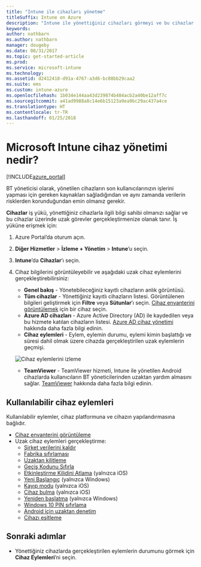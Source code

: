```yaml
---
title: "Intune ile cihazları yönetme"
titleSuffix: Intune on Azure
description: "Intune ile yönettiğiniz cihazları görmeyi ve bu cihazlar üzerinde çeşitli işlemler yapmayı öğrenin.\""
keywords: 
author: nathbarn
ms.author: nathbarn
manager: dougeby
ms.date: 08/31/2017
ms.topic: get-started-article
ms.prod: 
ms.service: microsoft-intune
ms.technology: 
ms.assetid: d2412418-d91a-4767-a3d6-bc88bb29caa2
ms.suite: ems
ms.custom: intune-azure
ms.openlocfilehash: 1b034e144aa43d239874b484acb2a40be12aff7c
ms.sourcegitcommit: a41ad9988a8c14e6b15123a9ea9bc29ac437a4ce
ms.translationtype: HT
ms.contentlocale: tr-TR
ms.lasthandoff: 01/25/2018
---
```

# <a name="what-is-microsoft-intune-device-management"></a>Microsoft Intune cihaz yönetimi nedir?


[!INCLUDE[azure_portal](./includes/azure_portal.md)]

BT yöneticisi olarak, yönetilen cihazların son kullanıcılarınızın işlerini yapması için gereken kaynakları sağladığından ve aynı zamanda verilerin risklerden korunduğundan emin olmanız gerekir.

**Cihazlar** iş yükü, yönettiğiniz cihazlarla ilgili bilgi sahibi olmanızı sağlar ve bu cihazlar üzerinde uzak görevler gerçekleştirmenize olanak tanır. İş yüküne erişmek için:

1. Azure Portal’da oturum açın.
2. **Diğer Hizmetler** > **İzleme + Yönetim** > **Intune**’u seçin.
3. **Intune**’da **Cihazlar**’ı seçin.
4. Cihaz bilgilerini görüntüleyebilir ve aşağıdaki uzak cihaz eylemlerini gerçekleştirebilirsiniz:
    - **Genel bakış** - Yönetebileceğiniz kayıtlı cihazların anlık görüntüsü.
    - **Tüm cihazlar** - Yönettiğiniz kayıtlı cihazların listesi. Görüntülenen bilgileri geliştirmek için **Filtre** veya **Sütunlar**’ı seçin. [Cihaz envanterini görüntülemek](device-inventory.md) için bir cihaz seçin.
    - **Azure AD cihazları** - Azure Active Directory (AD) ile kaydedilen veya bu hizmete katılan cihazların listesi. [Azure AD cihaz yönetimi](https://docs.microsoft.com/azure/active-directory/device-management-introduction) hakkında daha fazla bilgi edinin.
    - **Cihaz eylemleri** - Eylem, eylemin durumu, eylemi kimin başlattığı ve süresi dahil olmak üzere cihazda gerçekleştirilen uzak eylemlerin geçmişi.

    ![Cihaz eylemlerini izleme](./media/monitor-device-actions.png)

    - **TeamViewer** - TeamViewer hizmeti, Intune ile yönetilen Android cihazlarda kullanıcıların BT yöneticilerinden uzaktan yardım almasını sağlar. [TeamViewer](device-profile-android-teamviewer.md) hakkında daha fazla bilgi edinin.

## <a name="available-device-actions"></a>Kullanılabilir cihaz eylemleri
Kullanılabilir eylemler, cihaz platformuna ve cihazın yapılandırmasına bağlıdır.

- [Cihaz envanterini görüntüleme](device-inventory.md)
- Uzak cihaz eylemleri gerçekleştirme:
    - [Şirket verilerini kaldır](devices-wipe.md#remove-company-data)
    - [Fabrika sıfırlaması](devices-wipe.md#factory-reset)
    - [Uzaktan kilitleme](device-remote-lock.md)
    - [Geçiş Kodunu Sıfırla](device-passcode-reset.md)
    - [Etkinleştirme Kilidini Atlama](device-activation-lock-bypass.md) (yalnızca iOS)
    - [Yeni Başlangıç](device-fresh-start.md) (yalnızca Windows)
    - [Kayıp modu](device-lost-mode.md) (yalnızca iOS)
    - [Cihaz bulma](device-locate.md) (yalnızca iOS)
    - [Yeniden başlatma](device-restart.md) (yalnızca Windows)
    - [Windows 10 PIN sıfırlama](device-windows-pin-reset.md)
    - [Android için uzaktan denetim](device-profile-android-teamviewer.md)
    - [Cihazı eşitleme](device-sync.md)


## <a name="next-steps"></a>Sonraki adımlar

- Yönettiğiniz cihazlarda gerçekleştirilen eylemlerin durumunu görmek için **Cihaz Eylemleri**’ni seçin.
